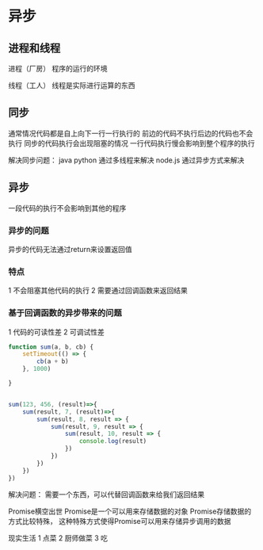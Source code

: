 # 异步

## 进程和线程

进程（厂房）
程序的运行的环境

线程（工人）
线程是实际进行运算的东西



## 同步

通常情况代码都是自上向下一行一行执行的
前边的代码不执行后边的代码也不会执行
同步的代码执行会出现阻塞的情况
一行代码执行慢会影响到整个程序的执行

解决同步问题：
java python  通过多线程来解决
node.js  通过异步方式来解决



## 异步

一段代码的执行不会影响到其他的程序



### 异步的问题

异步的代码无法通过return来设置返回值



### 特点

1 不会阻塞其他代码的执行
2 需要通过回调函数来返回结果



### 基于回调函数的异步带来的问题

1 代码的可读性差
2 可调试性差

```javascript
function sum(a, b, cb) {
    setTimeout(() => {
        cb(a + b)
    }, 1000)

}


sum(123, 456, (result)=>{
    sum(result, 7, (result)=>{
        sum(result, 8, result => {
            sum(result, 9, result => {
                sum(result, 10, result => {
                    console.log(result)
                })
            })
        })
    })
})
```

解决问题：
需要一个东西，可以代替回调函数来给我们返回结果



Promise横空出世
Promise是一个可以用来存储数据的对象
Promise存储数据的方式比较特殊，
这种特殊方式使得Promise可以用来存储异步调用的数据



现实生活
1 点菜
2 厨师做菜
3 吃

